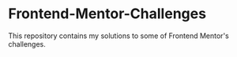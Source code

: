 # Frontend-Mentor-Challenges
This repository contains my solutions to some of Frontend Mentor's challenges.
